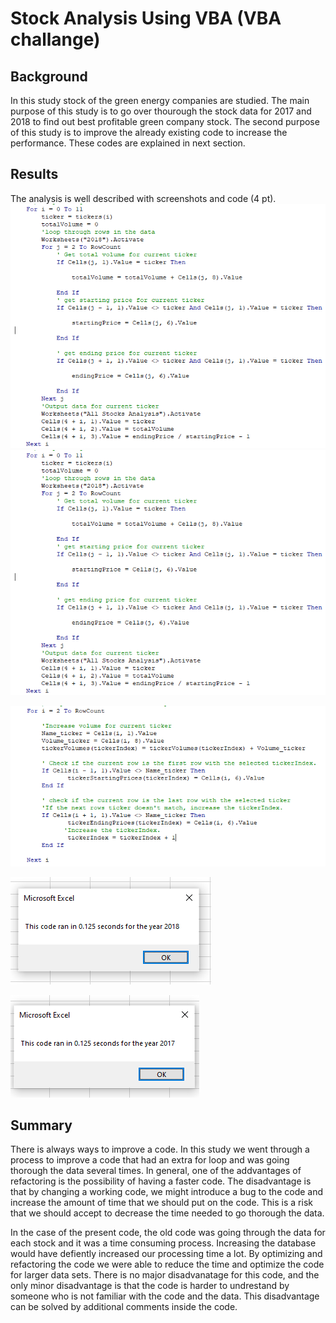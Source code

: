 # Stock Analysis Using VBA (VBA challange)
## Background
In this study stock of the green energy companies are studied. The main purpose of this study is to go over thourough the stock data for 2017 and 2018 to find out best profitable green company stock. The second purpose of this study is to improve the already existing code to increase the performance. These codes are explained in next section.
## Results
The analysis is well described with screenshots and code (4 pt).
![code_old.png](Resources/code_old.png)
![code_old.png](Resources/code_old.png)

![code_refactored.png](Resources/code_refactored.PNG)

![VBA_Challenge_2018.png](Resources/VBA_Challenge_2018.PNG)

![VBA_Challenge_2017.png](Resources/VBA_Challenge_2017.png)

## Summary
There is always ways to improve a code. In this study we went through a process to improve a code that had an extra for loop and was going thorough the data several times. In general, one of the addvantages of refactoring is the possibility of having a faster code. The disadvantage is that by changing a working code, we might introduce a bug to the code and increase the amount of time that we should put on the code. This is a risk that we should accept to decrease the time needed to go thorough the data.

In the case of the present code, the old code was going through the data for each stock and it was a time consuming process. Increasing the database would have defiently increased our processing time a lot. By optimizing and refactoring the code we were able to reduce the time and optimize the code for larger data sets. There is no major disadvanatage for this code, and the only minor disadvantage is that the code is harder to undrestand by someone who is not familiar with the code and the data. This disadvantage can be solved by additional comments inside the code.

